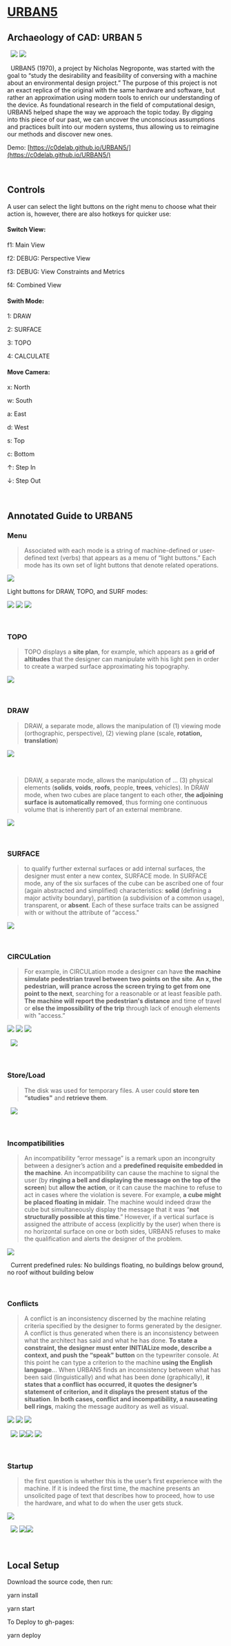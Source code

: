 # [URBAN5](https://c0delab.github.io/URBAN5/)

## Archaeology of CAD: URBAN 5

&nbsp;
![](https://github.com/c0deLab/URBAN5/blob/master/docs/readme/imgs/hardware2.png?raw=true) ![](https://github.com/c0deLab/URBAN5/blob/master/docs/readme/imgs/scrnsht2.png?raw=true)

&nbsp;
URBAN5 (1970), a project by Nicholas Negroponte, was started with the goal to “study the desirability and feasibility of conversing with a machine about an environmental design project.” The purpose of this project is not an exact replica of the original with the same hardware and software, but rather an approximation using modern tools to enrich our understanding of the device. As foundational research in the field of computational design, URBAN5 helped shape the way we approach the topic today. By digging into this piece of our past, we can uncover the unconscious assumptions and practices built into our modern systems, thus allowing us to reimagine our methods and discover new ones.  

Demo: [https://c0delab.github.io/URBAN5/](https://c0delab.github.io/URBAN5/)

&nbsp;
## Controls

A user can select the light buttons on the right menu to choose what their action is, however, there are also hotkeys for quicker use:

#### Switch View:

f1: Main View

f2: DEBUG: Perspective View

f3: DEBUG: View Constraints and Metrics

f4: Combined View

#### Swith Mode:

1: DRAW

2: SURFACE

3: TOPO

4: CALCULATE

#### Move Camera:

x: North 

w: South

a: East

d: West 

s: Top

c: Bottom

↑: Step In

↓: Step Out

&nbsp;
## Annotated Guide to URBAN5

### Menu

>Associated with each mode is a string of machine-defined or user-defined text (verbs) that appears as a menu of “light buttons.” Each mode has its own set of light buttons that denote related operations.

![](https://github.com/c0deLab/URBAN5/raw/master/docs/readme/imgs/Image_0.png)

Light buttons for DRAW, TOPO, and SURF modes:

![](https://github.com/c0deLab/URBAN5/raw/master/docs/readme/imgs/Image_1.png) ![](https://github.com/c0deLab/URBAN5/raw/master/docs/readme/imgs/Image_2.png) ![](https://github.com/c0deLab/URBAN5/raw/master/docs/readme/imgs/Image_3.png)

&nbsp;
### TOPO

>TOPO displays a **site plan**, for example, which appears as a **grid of altitudes** that the designer can manipulate with his light pen in order to create a warped surface approximating his topography.

![](https://github.com/c0deLab/URBAN5/raw/master/docs/readme/imgs/Image_4.png)

&nbsp;
### DRAW

>DRAW, a separate mode, allows the manipulation of (1) viewing mode (orthographic, perspective), (2) viewing plane (scale, **rotation, translation**)

![](https://github.com/c0deLab/URBAN5/raw/master/docs/readme/imgs/rotatetranslate.gif)

&nbsp;
>DRAW, a separate mode, allows the manipulation of ...  (3) physical elements (**solids**, **voids**, **roofs**, people, **trees**, vehicles). 
In DRAW mode, when two cubes are place tangent to each other, **the adjoining surface is automatically removed**, thus forming one continuous volume that is inherently part of an external membrane.

![](https://github.com/c0deLab/URBAN5/raw/master/docs/readme/imgs/addremove.gif)

&nbsp;
### SURFACE

>to qualify further external surfaces or add internal surfaces, the designer must enter a new contex, SURFACE mode. In SURFACE mode, any of the six surfaces of the cube can be ascribed one of four (again abstracted and simplified) characteristics: **solid** (defining a major activity boundary), partition (a subdivision of a common usage), transparent, or **absent**. Each of these surface traits can be assigned with or without the attribute of “access."

![](https://github.com/c0deLab/URBAN5/raw/master/docs/readme/imgs/surface.gif)

&nbsp;
### CIRCULation

>For example, in CIRCULation mode a designer can have **the machine simulate pedestrian travel between two points on the site**. **An x, the pedestrian, will prance across the screen trying to get from one point to the next**, searching for a reasonable or at least feasible path. **The machine will report the pedestrian's distance** and time of travel or **else the impossibility of the trip** through lack of enough elements with "access.”

![](https://github.com/c0deLab/URBAN5/raw/master/docs/readme/imgs/Image_9.png)
![](https://github.com/c0deLab/URBAN5/raw/master/docs/readme/imgs/Image_10.png)
![](https://github.com/c0deLab/URBAN5/raw/master/docs/readme/imgs/Image_8.png)

&nbsp;
![](https://github.com/c0deLab/URBAN5/raw/master/docs/readme/imgs/circulation.gif)

&nbsp;
### Store/Load

>The disk was used for temporary files. A user could **store ten “studies"** and **retrieve them**.

&nbsp;
![](https://github.com/c0deLab/URBAN5/raw/master/docs/readme/imgs/Image_12.png)

&nbsp;
### Incompatibilities

>An incompatibility “error message” is a remark upon an incongruity between a designer’s action and a **predefined requisite embedded in the machine**. An incompatibility can cause the machine to signal the user (by **ringing a bell and displaying the message on the top of the screen**) but **allow the action**, or it can cause the machine to refuse to act in cases where the violation is severe. For example, **a cube might be placed floating in midair**. The machine would indeed draw the cube but simultaneously display the message that it was “**not structurally possible at this time**.” However, if a vertical surface is assigned the attribute of access (explicitly by the user) when there is no horizontal surface on one or both sides, URBAN5 refuses to make the qualification and alerts the designer of the problem.

![](https://github.com/c0deLab/URBAN5/raw/master/docs/readme/imgs/incompat.gif)

&nbsp;
Current predefined rules: No buildings floating, no buildings below ground, no roof without building below

&nbsp;
### Conflicts

>A conflict is an inconsistency discerned by the machine relating criteria specified by the designer to forms generated by the designer. A conflict is thus generated when there is an inconsistency between what the architect has said and what he has done. **To state a constraint, the designer must enter INITIALize mode, describe a context, and push the “speak" button** on the typewriter console. At this point he can type a criterion to the machine **using the English language**... 
When URBAN5 finds an inconsistency between what has been said (linguistically) and what has been done (graphically), **it states that a conflict has occurred, it quotes the designer’s statement of criterion, and it displays the present status of the situation**.
**In both cases, conflict and incompatibility, a nauseating bell rings**, making the message auditory as well as visual. 

![](https://github.com/c0deLab/URBAN5/raw/master/docs/readme/imgs/Image_14.png)
![](https://github.com/c0deLab/URBAN5/raw/master/docs/readme/imgs/Image_15.png)
![](https://github.com/c0deLab/URBAN5/raw/master/docs/readme/imgs/Image_16.png)

&nbsp;
![](https://github.com/c0deLab/URBAN5/raw/master/docs/readme/imgs/conflicts.gif)
![](https://github.com/c0deLab/URBAN5/raw/master/docs/readme/imgs/Image_18.png)![](https://github.com/c0deLab/URBAN5/raw/master/docs/readme/imgs/Image_19.png)
![](https://github.com/c0deLab/URBAN5/raw/master/docs/readme/imgs/Image_20.png)

&nbsp;
### Startup

>the first question is whether this is the user’s first experience with the machine. If it is indeed the first time, the machine presents an unsolicited page of text that describes how to proceed, how to use the hardware, and what to do when the user gets stuck.

![](https://github.com/c0deLab/URBAN5/raw/master/docs/readme/imgs/Image_21.png)

&nbsp;
![](https://github.com/c0deLab/URBAN5/raw/master/docs/readme/imgs/Image_22.png)
![](https://github.com/c0deLab/URBAN5/raw/master/docs/readme/imgs/Image_23.png)![](https://github.com/c0deLab/URBAN5/raw/master/docs/readme/imgs/Image_24.png)

&nbsp;

## Local Setup

Download the source code, then run:

yarn install

yarn start

To Deploy to gh-pages:

yarn deploy
